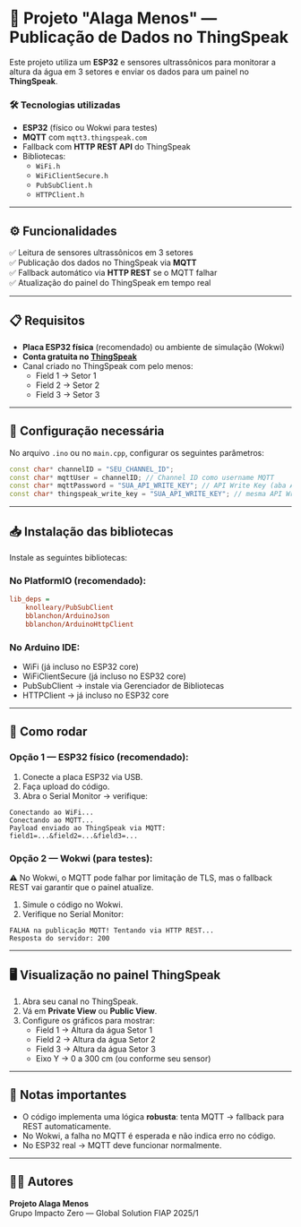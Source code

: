 
# 🚀 Projeto "Alaga Menos" — Publicação de Dados no ThingSpeak

Este projeto utiliza um **ESP32** e sensores ultrassônicos para monitorar a altura da água em 3 setores e enviar os dados para um painel no **ThingSpeak**.

### 🛠️ Tecnologias utilizadas

- **ESP32** (físico ou Wokwi para testes)
- **MQTT** com `mqtt3.thingspeak.com`
- Fallback com **HTTP REST API** do ThingSpeak
- Bibliotecas:
  - `WiFi.h`
  - `WiFiClientSecure.h`
  - `PubSubClient.h`
  - `HTTPClient.h`

---

## ⚙️ Funcionalidades

✅ Leitura de sensores ultrassônicos em 3 setores  
✅ Publicação dos dados no ThingSpeak via **MQTT**  
✅ Fallback automático via **HTTP REST** se o MQTT falhar  
✅ Atualização do painel do ThingSpeak em tempo real

---

## 📋 Requisitos

- **Placa ESP32 física** (recomendado) ou ambiente de simulação (Wokwi)
- **Conta gratuita no [ThingSpeak](https://thingspeak.com/)**
- Canal criado no ThingSpeak com pelo menos:
  - Field 1 → Setor 1
  - Field 2 → Setor 2
  - Field 3 → Setor 3

---

## 🔑 Configuração necessária

No arquivo `.ino` ou no `main.cpp`, configurar os seguintes parâmetros:

```cpp
const char* channelID = "SEU_CHANNEL_ID";
const char* mqttUser = channelID; // Channel ID como username MQTT
const char* mqttPassword = "SUA_API_WRITE_KEY"; // API Write Key (aba API Keys)
const char* thingspeak_write_key = "SUA_API_WRITE_KEY"; // mesma API Write Key
```

---

## 📥 Instalação das bibliotecas

Instale as seguintes bibliotecas:

### No **PlatformIO** (recomendado):

```ini
lib_deps =
    knolleary/PubSubClient
    bblanchon/ArduinoJson
    bblanchon/ArduinoHttpClient
```

### No **Arduino IDE**:

- WiFi (já incluso no ESP32 core)
- WiFiClientSecure (já incluso no ESP32 core)
- PubSubClient → instale via Gerenciador de Bibliotecas
- HTTPClient → já incluso no ESP32 core

---

## 🚀 Como rodar

### Opção 1 — **ESP32 físico** (recomendado):

1. Conecte a placa ESP32 via USB.
2. Faça upload do código.
3. Abra o Serial Monitor → verifique:

```
Conectando ao WiFi...
Conectando ao MQTT...
Payload enviado ao ThingSpeak via MQTT: field1=...&field2=...&field3=...
```

### Opção 2 — **Wokwi** (para testes):

⚠️ No Wokwi, o MQTT pode falhar por limitação de TLS, mas o fallback REST vai garantir que o painel atualize.

1. Simule o código no Wokwi.
2. Verifique no Serial Monitor:

```
FALHA na publicação MQTT! Tentando via HTTP REST...
Resposta do servidor: 200
```

---

## 🖥️ Visualização no painel ThingSpeak

1. Abra seu canal no ThingSpeak.
2. Vá em **Private View** ou **Public View**.
3. Configure os gráficos para mostrar:
   - Field 1 → Altura da água Setor 1
   - Field 2 → Altura da água Setor 2
   - Field 3 → Altura da água Setor 3
   - Eixo Y → 0 a 300 cm (ou conforme seu sensor)

---

## 📝 Notas importantes

- O código implementa uma lógica **robusta**: tenta MQTT → fallback para REST automaticamente.
- No Wokwi, a falha no MQTT é esperada e não indica erro no código.
- No ESP32 real → MQTT deve funcionar normalmente.

---

## 👨‍💻 Autores

**Projeto Alaga Menos**  
Grupo Impacto Zero — Global Solution FIAP 2025/1
